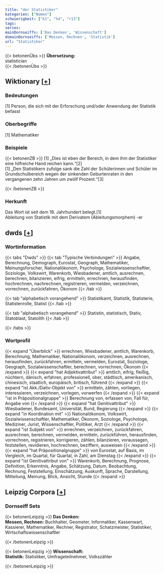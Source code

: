 ```yaml
---
title: "der Statistiker"
kategorien: ["Nomen"]
schwierigkeit: ["k1", "h4", "r13"]
tags:
series:
mainDornseiffs: ['Das Denken', 'Wissenschaft']
domainDornseiffs: ['Messen, Rechnen', 'Statistik']
url: "Statistiker"
---
```


{{< betonenÜbs >}}
**Übersetzung:**  
statistician  
{{< /betonenÜbs >}}

## Wiktionary [[+](https://de.wiktionary.org/wiki/Statistiker)]

### Bedeutungen
[1] Person, die sich mit der Erforschung und/oder Anwendung der Statistik befasst  

### Oberbegriffe
[1] Mathematiker  

### Beispiele
{{< betonenZB >}}
[1] „Dies ist eben der Bereich, in dem ihm der Statistiker eine hilfreiche Hand reichen kann.“[2]  
[1] „Den Statistikern zufolge sank die Zahl der Schülerinnen und Schüler im Grundschulbereich wegen der sinkenden Geburtenraten in den vergangenen zehn Jahren um zwölf Prozent.“[3]  

{{< /betonenZB >}}
### Herkunft
Das Wort ist seit dem 18. Jahrhundert belegt.[1]  
Ableitung von Statistik mit dem Derivatem (Ableitungsmorphem) -er  



## dwds [[+](https://www.dwds.de/wb/Statistiker)]

### Wortinformation
{{< tabs "Dwds" >}}
{{< tab "Typische Verbindungen" >}}
Angabe, Berechnung, Demograph, Eurostat, Geograph, Mathematiker, Meinungsforscher, Nationalökonom, Psychologe, Sozialwissenschaftler, Soziologe, Volkswirt, Warenkorb, Wiesbadener, amtlich, ausrechnen, berechnen, bilanzieren, eifrig, ermitteln, errechnen, herausfinden, hochrechnen, nachrechnen, registrieren, vermelden, verzeichnen, vorrechnen, zurückfahren, Ökonom
{{< /tab >}}

{{< tab "alphabetisch vorangehend" >}}
Statistikamt, Statistik, Statisterie, Statistenrolle, Statist
{{< /tab >}}

{{< tab "alphabetisch vorangehend" >}}
Statistin, statistisch, Stativ, Statoblast, Statolith
{{< /tab >}}

{{< /tabs >}}

### Wortprofil
{{< expand "Überblick" >}} errechnen, Wiesbadener, amtlich, Warenkorb, Berechnung, Mathematiker, Nationalökonom, verzeichnen, ausrechnen, herausfinden, zurückfahren, ermitteln, vermelden, Eurostat, Soziologe, Geograph, Sozialwissenschaftler, berechnen, vorrechnen, Ökonom {{< /expand >}}
{{< expand "hat Adjektivattribut" >}} amtlich, eifrig, fleißig, nüchtern, dänisch, erfahren, professionell, ober, städtisch, amerikanisch, chinesisch, staatlich, europäisch, britisch, führend {{< /expand >}}
{{< expand "ist Akk./Dativ-Objekt von" >}} ermitteln, zählen, vorliegen, interessieren, verzeichnen, vorlegen, vorwerfen {{< /expand >}}
{{< expand "ist in Präpositionalgruppe" >}} Berechnung von, erfassen von, Fall für, Angabe von {{< /expand >}}
{{< expand "hat Genitivattribut" >}} Wiesbadener, Bundesamt, Universität, Bund, Regierung {{< /expand >}}
{{< expand "in Koordination mit" >}} Nationalökonom, Volkswirt, Sozialwissenschaftler, Mathematiker, Ökonom, Soziologe, Psychologe, Mediziner, Jurist, Wissenschaftler, Politiker, Arzt {{< /expand >}}
{{< expand "ist Subjekt von" >}} errechnen, verzeichnen, zurückfahren, ausrechnen, berechnen, vermelden, ermitteln, zurückführen, herausfinden, vorrechnen, registrieren, korrigieren, zählen, bilanzieren, voraussagen, feststellen, revidieren, hochrechnen, beziffern, ausweisen {{< /expand >}}
{{< expand "hat Präpositionalgruppe" >}} von Eurostat, auf Basis, im Vergleich, im Quartal, für Quartal, in Zahl, am Dienstag {{< /expand >}}
{{< expand "ist Genitivattribut von" >}} Warenkorb, Berechnung, Prognose, Definition, Erkenntnis, Angabe, Schätzung, Datum, Beobachtung, Rechnung, Feststellung, Einschätzung, Auskunft, Sprache, Darstellung, Mitteilung, Meinung, Blick, Ansicht, Stunde {{< /expand >}}

## Leipzig Corpora [[+](https://corpora.uni-leipzig.de/en/res?word=Statistiker&corpusId=deu_newscrawl-public_2018)]

### Dornseiff Sets
{{< betonenLeipzig >}}
**Das Denken:**  
**Messen, Rechnen:** Buchhalter, Geometer, Informatiker, Kassenwart, Kassierer, Mathematiker, Rechner, Registrator, Schatzmeister, Statistiker, Wirtschaftswissenschaftler  

{{< /betonenLeipzig >}}


{{< betonenLeipzig >}}
**Wissenschaft:**  
**Statistik:** Statistiker, Umfrageteilnehmer, Volkszähler  

{{< /betonenLeipzig >}}
